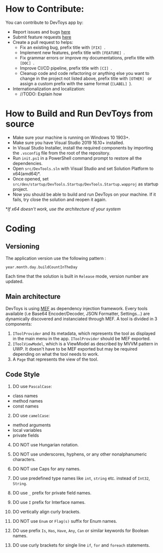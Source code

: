 # How to Contribute:

You can contribute to DevToys app by:
- Report issues and bugs [here](//TODO)
- Submit feature requests [here](//TODO)
- Create a pull request to helps:
    * Fix an existing bug, prefix title with `[FIX] `.
    * Implement new features, prefix title with `[FEATURE] `.
    * Fix grammar errors or improve my documentations, prefix title with `[DOC] `.
    * Improve CI/CD pipeline, prefix title with `[CI] `.
    * Cleanup code and code refactoring or anything else you want to change in the project not listed above, prefix title with `[OTHER] ` or assign a custom prefix with the same format (`[LABEL] `).
- Internationalization and localization:
    * //TODO: Explain how

# How to Build and Run DevToys from source

* Make sure your machine is running on Windows 10 1903+.
* Make sure you have Visual Studio 2019 16.10+ installed.
* In Visual Studio Installer, install the required components by importing the `.vsconfig` file from the root of the repository. 
* Run `init.ps1` in a PowerShell command prompt to restore all the dependencies.
* Open `src/DevTools.sln` with Visual Studio and set Solution Platform to x64(amd64)*.
* Once opened, set `src/dev/startup/DevTools.Startup/DevTools.Startup.wapproj` as startup project.
* Now you should be able to build and run DevToys on your machine. If it fails, try close the solution and reopen it again.

**If x64 doesn't work, use the architecture of your system*

# Coding

## Versioning

The application version use the following pattern :

```
year.month.day.buildCountInTheDay
```

Each time that the solution is built in `Release` mode, version number are updated.

## Main architecture

DevToys is using [MEF](https://docs.microsoft.com/en-us/dotnet/framework/mef/) as dependency injection framework.
Every tools available (i.e Base64 Encoder/Decoder, JSON Formatter, Settings...) are dynamically discovered and instanciated through MEF. A tool is divided in 3 components:
1. `IToolProvider` and its metadata, which represents the tool as displayed in the main menu in the app. `IToolProvider` should be MEF exported.
2. `IToolViewModel`, which is a ViewModel as described by MVVM pattern in UWP. It doesn't have to be MEF exported but may be required depending on what the tool needs to work.
3. A `Page` that represents the view of the tool.

## Code Style

1. DO use `PascalCase`:
- class names
- method names
- const names

2. DO use `camelCase`:
- method arguments
- local variables
- private fields

4. DO NOT use Hungarian notation.

5. DO NOT use underscores, hyphens, or any other nonalphanumeric characters.

6. DO NOT use Caps for any names.

7. DO use predefined type names like `int`, `string` etc. instead of `Int32`, `String`.

8. DO use `_` prefix for private field names.

9. DO use `I` prefix for Interface names.

10. DO vertically align curly brackets.

11. DO NOT use `Enum` or `Flag(s)` suffix for Enum names.

12. DO use prefix `Is`, `Has`, `Have`, `Any`, `Can` or similar keywords for Boolean names.

13. DO use curly brackets for single line `if`, `for` and `foreach` statements.
